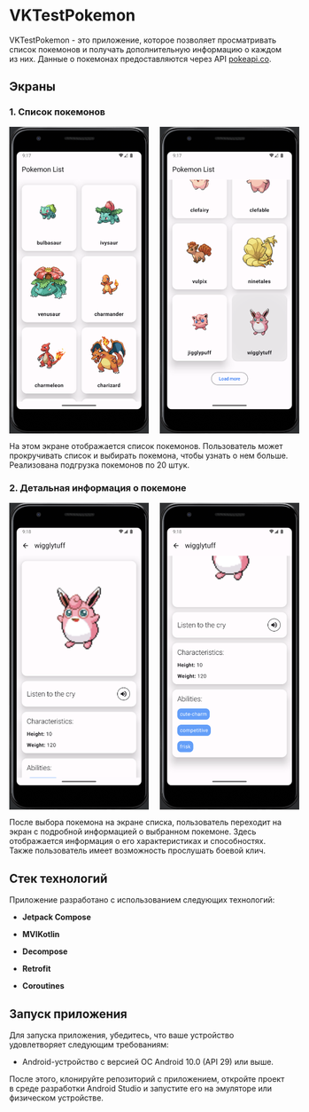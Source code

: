 # VKTestPokemon

VKTestPokemon - это приложение, которое позволяет просматривать список покемонов и получать дополнительную информацию о каждом из них. Данные о покемонах предоставляются через API [pokeapi.co](https://pokeapi.co/).

## Экраны

### 1. Список покемонов

<div style="display: flex;">
  <img src="1.png" alt="Список покемонов" style="width: 50%; margin-right: 10px;" />
  <img src="2.png" alt="Список покемонов" style="width: 50%; margin-left: 10px;" />
</div>

На этом экране отображается список покемонов. Пользователь может прокручивать список и выбирать покемона, чтобы узнать о нем больше. Реализована подгрузка покемонов по 20 штук.

### 2. Детальная информация о покемоне

<div style="display: flex;">
  <img src="3.png" alt="Информация о покемоне" style="width: 50%; margin-right: 10px;" />
  <img src="4.png" alt="Иетальная информация о покемоне" style="width: 50%; margin-left: 10px;" />
</div>

После выбора покемона на экране списка, пользователь переходит на экран с подробной информацией о выбранном покемоне. Здесь отображается информация о его характеристиках и способностях. Также пользователь имеет возможность прослушать боевой клич.

## Стек технологий

Приложение разработано с использованием следующих технологий:

- **Jetpack Compose**
  
- **MVIKotlin**

- **Decompose**

- **Retrofit**

- **Coroutines**

## Запуск приложения

Для запуска приложения, убедитесь, что ваше устройство удовлетворяет следующим требованиям:

- Android-устройство с версией ОС Android 10.0 (API 29) или выше.

После этого, клонируйте репозиторий с приложением, откройте проект в среде разработки Android Studio и запустите его на эмуляторе или физическом устройстве.
